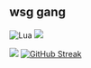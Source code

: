 ## wsg gang
![Lua](https://img.shields.io/badge/lua-%232C2D72.svg?style=for-the-badge&logo=lua&logoColor=white)
<img src="https://img.shields.io/badge/VSCode-0078D4?style=for-the-badge&logo=visual%20studio%20code&logoColor=white"/>

![](https://raw.githubusercontent.com/baiyo/github-stats/master/generated/languages.svg#gh-dark-mode-only)
[![GitHub Streak](http://github-readme-streak-stats.herokuapp.com?user=baiyo&theme=github-dark&hide_border=true&background=161B22)](https://git.io/streak-stats)
